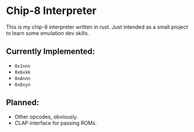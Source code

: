 # Chip-8 Interpreter
This is my chip-8 interpreter written in rust. Just intended as a small project to learn some emulation dev skills.

## Currently Implemented:
+ `0x1nnn`
+ `0x6xkk`
+ `0xAnnn`
+ `0xDxyn`

## Planned:
+ Other opcodes, obviously.
+ CLAP interface for passing ROMs.

